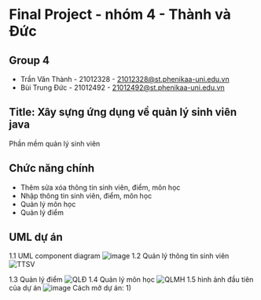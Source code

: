 # Final Project - nhóm 4 - Thành và Đức 
## Group 4
- Trần Văn Thành - 21012328 - 21012328@st.phenikaa-uni.edu.vn
- Bùi Trung Đức  - 21012492 - 21012492@st.phenikaa-uni.edu.vn

## Title: Xây sựng ứng dụng về quản lý sinh viên java
Phần mềm quản lý sinh viên 

## Chức năng chính 
- Thêm sửa xóa thông tin sinh viên, điểm, môn học
- Nhập thông tin sinh viên, điểm, môn học 
- Quản lý môn học 
- Quản lý điểm 
## UML dự án 
1.1 UML component diagram
![image](https://github.com/user-attachments/assets/c8e11b59-844e-42a2-a2ee-437d13158756)
1.2 Quản lý thông tin sinh viên 
![TTSV](https://github.com/user-attachments/assets/4808bd7b-e3bc-4139-8850-054c74d3f82b)

1.3 Quản lý điểm
![QLĐ](https://github.com/user-attachments/assets/288791ba-13e6-4aa7-a97c-780b5c9442a8)
1.4 Quản lý môn học
![QLMH](https://github.com/user-attachments/assets/6a49acea-f684-4e35-b165-8ba759f78213)
1.5 hình ảnh đầu tiên của dự án
![image](https://github.com/user-attachments/assets/0035d3a2-cf17-40be-a4df-5de38f43fade)
Cách mở dự án:
1) 
